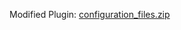 Modified Plugin: [configuration_files.zip](https://github.com/user-attachments/files/22483177/configuration_files.zip)
